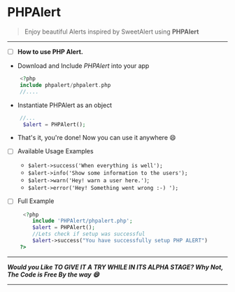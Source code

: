 # PHPAlert


> Enjoy beautiful Alerts inspired by  SweetAlert using  __PHPAlert__

***

 - [ ] **How to use PHP Alert.**
	
 - Download and Include *PHPAlert* into your app
	
 
```php
    <?php
    include phpalert/phpalert.php
    //....
```
- Instantiate PHPAlert as an object
```php
    //...
	 $alert = PHPAlert();
```
	 

 - That's it, you're done! Now you can use it anywhere :smile:

 - [ ] Available Usage Examples
     - ```$alert->success('When everything is well'); ```
     - ```$alert->info('Show some information to the users'); ```
     - ```$alert->warn('Hey! warn a user here.')```;
     - ```$alert->error('Hey! Something went wrong :-) ');```
  

 - [ ] Full Example
```php
     <?php
    	include 'PHPAlert/phpalert.php';
    	$alert = PHPAlert();
    	//Lets check if setup was successful
    	$alert->success("You have successfully setup PHP ALERT")
    ?>
```
___
 ***Would  you Like TO GIVE IT A TRY WHILE IN ITS ALPHA STAGE? Why Not, The Code is Free By the way :smile:***
___

    

